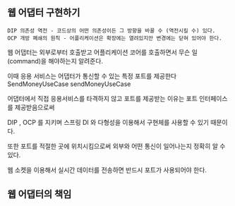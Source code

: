 ## 웹 어댑터 구현하기 
```
DIP 의존성 역전 - 코드상의 어떤 의존성이든 그 방향을 바꿀 수 (역전시킬 수) 있다.
OCP 개방 폐쇄의 원칙 - 어플리케이션은 확장에는 열려있지만 변경에는 닫혀 있어야 한다.
```

웹 어댑터는 외부로부터 호출받고 어플리케이션 코어를 호출하면서 무슨 일(command)을 해야하는지 알려준다.

이때 응용 서비스는 어댑터가 통신할 수 있는 특정 포트를 제공한다 SendMoneyUseCase sendMoneyUseCase

어댑터에서 직접 응용서비스를 타격하지 않고 포트를 제공받는 이유는 포트 인터페이스를 제공받음으로써 

DIP , OCP 를 지키며 스프링 DI  와 다형성을 이용해서 구현체를 사용할 수 있기 때문이다. 

또한 포트를 적절한 곳에 위치시킴으로써 외부와 어떤 통신이 일어나는지 정확히 알 수 있다.

웹 소켓을 이용해서 실시간 데이터를 전송하면 반드시 포트가 사용되어야 한다. 

## 웹 어댑터의 책임 
